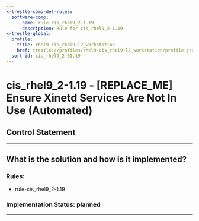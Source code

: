 ```yaml
---
x-trestle-comp-def-rules:
  software-comp:
    - name: rule-cis_rhel9_2-1.19
      description: Rule for cis_rhel9_2-1.19
x-trestle-global:
  profile:
    title: rhel9-cis_rhel9-l2_workstation
    href: trestle://profiles/rhel9-cis_rhel9-l2_workstation/profile.json
  sort-id: cis_rhel9_2-01.19
---
```


# cis_rhel9_2-1.19 - \[REPLACE_ME\] Ensure Xinetd Services Are Not In Use (Automated)

## Control Statement

______________________________________________________________________

## What is the solution and how is it implemented?

<!-- For implementation status enter one of: implemented, partial, planned, alternative, not-applicable -->

<!-- Note that the list of rules under ### Rules: is read-only and changes will not be captured after assembly to JSON -->

<!-- Add control implementation description here for control: cis_rhel9_2-1.19 -->

### Rules:

  - rule-cis_rhel9_2-1.19

### Implementation Status: planned

______________________________________________________________________
